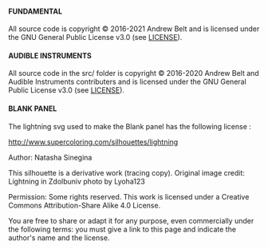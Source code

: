 #### FUNDAMENTAL ####

All source code is copyright © 2016-2021 Andrew Belt and is licensed under the GNU General Public License v3.0 (see [LICENSE](LICENSE)).


#### AUDIBLE INSTRUMENTS ####

All source code in the src/ folder is copyright © 2016-2020 Andrew Belt and Audible Instruments contributers and is licensed under the GNU General Public License v3.0 (see [LICENSE](LICENSE)).


#### BLANK PANEL ####

The lightning svg used to make the Blank panel has the following license :

http://www.supercoloring.com/silhouettes/lightning

Author: Natasha Sinegina 

This silhouette is a derivative work (tracing copy). Original image credit: Lightning in Zdolbuniv photo by Lyoha123 

Permission:  Some rights reserved. This work is licensed under a Creative Commons Attribution-Share Alike 4.0 License. 

You are free to share or adapt it for any purpose, even commercially under the following terms: you must give a link to this page and indicate the author's name and the license.
